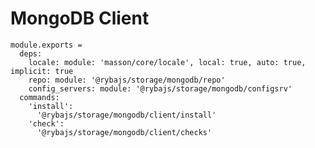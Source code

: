 
# MongoDB Client

    module.exports =
      deps:
        locale: module: 'masson/core/locale', local: true, auto: true, implicit: true
        repo: module: '@rybajs/storage/mongodb/repo'
        config_servers: module: '@rybajs/storage/mongodb/configsrv'
      commands:
        'install':
          '@rybajs/storage/mongodb/client/install'
        'check':
          '@rybajs/storage/mongodb/client/checks'
